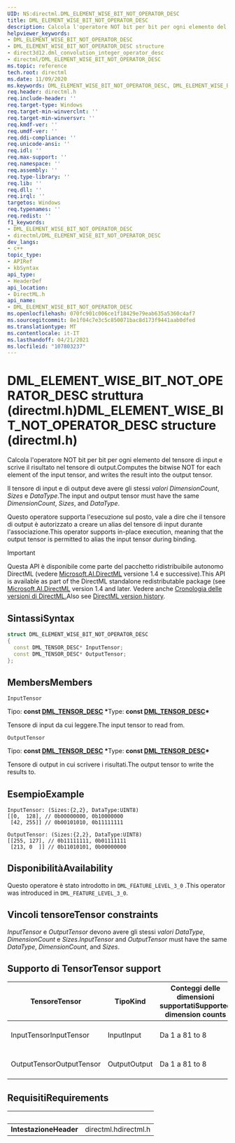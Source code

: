 ```yaml
---
UID: NS:directml.DML_ELEMENT_WISE_BIT_NOT_OPERATOR_DESC
title: DML_ELEMENT_WISE_BIT_NOT_OPERATOR_DESC
description: Calcola l'operatore NOT bit per bit per ogni elemento del tensore di input e scrive il risultato nel tensore di output.
helpviewer_keywords:
- DML_ELEMENT_WISE_BIT_NOT_OPERATOR_DESC
- DML_ELEMENT_WISE_BIT_NOT_OPERATOR_DESC structure
- direct3d12.dml_convolution_integer_operator_desc
- directml/DML_ELEMENT_WISE_BIT_NOT_OPERATOR_DESC
ms.topic: reference
tech.root: directml
ms.date: 11/09/2020
ms.keywords: DML_ELEMENT_WISE_BIT_NOT_OPERATOR_DESC, DML_ELEMENT_WISE_BIT_NOT_OPERATOR_DESC structure, direct3d12.dml_convolution_integer_operator_desc, directml/DML_ELEMENT_WISE_BIT_NOT_OPERATOR_DESC
req.header: directml.h
req.include-header: ''
req.target-type: Windows
req.target-min-winverclnt: ''
req.target-min-winversvr: ''
req.kmdf-ver: ''
req.umdf-ver: ''
req.ddi-compliance: ''
req.unicode-ansi: ''
req.idl: ''
req.max-support: ''
req.namespace: ''
req.assembly: ''
req.type-library: ''
req.lib: ''
req.dll: ''
req.irql: ''
targetos: Windows
req.typenames: ''
req.redist: ''
f1_keywords:
- DML_ELEMENT_WISE_BIT_NOT_OPERATOR_DESC
- directml/DML_ELEMENT_WISE_BIT_NOT_OPERATOR_DESC
dev_langs:
- c++
topic_type:
- APIRef
- kbSyntax
api_type:
- HeaderDef
api_location:
- DirectML.h
api_name:
- DML_ELEMENT_WISE_BIT_NOT_OPERATOR_DESC
ms.openlocfilehash: 070fc901c006ce1f18429e79eab635a5360c4af7
ms.sourcegitcommit: 8e1f04c7e3c5c850071bac8d173f9441aab0dfed
ms.translationtype: MT
ms.contentlocale: it-IT
ms.lasthandoff: 04/21/2021
ms.locfileid: "107803237"
---
```

# <a name="dml_element_wise_bit_not_operator_desc-structure-directmlh"></a><span data-ttu-id="32f35-103">DML_ELEMENT_WISE_BIT_NOT_OPERATOR_DESC struttura (directml.h)</span><span class="sxs-lookup"><span data-stu-id="32f35-103">DML_ELEMENT_WISE_BIT_NOT_OPERATOR_DESC structure (directml.h)</span></span>

<span data-ttu-id="32f35-104">Calcola l'operatore NOT bit per bit per ogni elemento del tensore di input e scrive il risultato nel tensore di output.</span><span class="sxs-lookup"><span data-stu-id="32f35-104">Computes the bitwise NOT for each element of the input tensor, and writes the result into the output tensor.</span></span>

<span data-ttu-id="32f35-105">Il tensore di input e di output deve avere gli stessi *valori DimensionCount*, *Sizes* e *DataType*.</span><span class="sxs-lookup"><span data-stu-id="32f35-105">The input and output tensor must have the same *DimensionCount*, *Sizes*, and *DataType*.</span></span>

<span data-ttu-id="32f35-106">Questo operatore supporta l'esecuzione sul posto, vale a dire che il tensore di output è autorizzato a creare un alias del tensore di input durante l'associazione.</span><span class="sxs-lookup"><span data-stu-id="32f35-106">This operator supports in-place execution, meaning that the output tensor is permitted to alias the input tensor during binding.</span></span>

> [!IMPORTANT]
> <span data-ttu-id="32f35-107">Questa API è disponibile come parte del pacchetto ridistribuibile autonomo DirectML (vedere [Microsoft.AI.DirectML](https://www.nuget.org/packages/Microsoft.AI.DirectML/) versione 1.4 e successive).</span><span class="sxs-lookup"><span data-stu-id="32f35-107">This API is available as part of the DirectML standalone redistributable package (see [Microsoft.AI.DirectML](https://www.nuget.org/packages/Microsoft.AI.DirectML/) version 1.4 and later.</span></span> <span data-ttu-id="32f35-108">Vedere anche [Cronologia delle versioni di DirectML.](../dml-version-history.md)</span><span class="sxs-lookup"><span data-stu-id="32f35-108">Also see [DirectML version history](../dml-version-history.md).</span></span>

## <a name="syntax"></a><span data-ttu-id="32f35-109">Sintassi</span><span class="sxs-lookup"><span data-stu-id="32f35-109">Syntax</span></span>

```cpp
struct DML_ELEMENT_WISE_BIT_NOT_OPERATOR_DESC
{
  const DML_TENSOR_DESC* InputTensor;
  const DML_TENSOR_DESC* OutputTensor;
};
```

## <a name="members"></a><span data-ttu-id="32f35-110">Members</span><span class="sxs-lookup"><span data-stu-id="32f35-110">Members</span></span>

`InputTensor`

<span data-ttu-id="32f35-111">Tipo: **const [DML_TENSOR_DESC](/windows/win32/api/directml/ns-directml-dml_tensor_desc) \***</span><span class="sxs-lookup"><span data-stu-id="32f35-111">Type: **const [DML_TENSOR_DESC](/windows/win32/api/directml/ns-directml-dml_tensor_desc)\***</span></span>

<span data-ttu-id="32f35-112">Tensore di input da cui leggere.</span><span class="sxs-lookup"><span data-stu-id="32f35-112">The input tensor to read from.</span></span>

`OutputTensor`

<span data-ttu-id="32f35-113">Tipo: **const [DML_TENSOR_DESC](/windows/win32/api/directml/ns-directml-dml_tensor_desc) \***</span><span class="sxs-lookup"><span data-stu-id="32f35-113">Type: **const [DML_TENSOR_DESC](/windows/win32/api/directml/ns-directml-dml_tensor_desc)\***</span></span>

<span data-ttu-id="32f35-114">Tensore di output in cui scrivere i risultati.</span><span class="sxs-lookup"><span data-stu-id="32f35-114">The output tensor to write the results to.</span></span>

## <a name="example"></a><span data-ttu-id="32f35-115">Esempio</span><span class="sxs-lookup"><span data-stu-id="32f35-115">Example</span></span>

```
InputTensor: (Sizes:{2,2}, DataType:UINT8)
[[0,  128], // 0b00000000, 0b10000000
 [42, 255]] // 0b00101010, 0b11111111

OutputTensor: (Sizes:{2,2}, DataType:UINT8)
[[255, 127], // 0b11111111, 0b01111111
 [213, 0  ]] // 0b11010101, 0b00000000
```

## <a name="availability"></a><span data-ttu-id="32f35-116">Disponibilità</span><span class="sxs-lookup"><span data-stu-id="32f35-116">Availability</span></span>
<span data-ttu-id="32f35-117">Questo operatore è stato introdotto in `DML_FEATURE_LEVEL_3_0` .</span><span class="sxs-lookup"><span data-stu-id="32f35-117">This operator was introduced in `DML_FEATURE_LEVEL_3_0`.</span></span>

## <a name="tensor-constraints"></a><span data-ttu-id="32f35-118">Vincoli tensore</span><span class="sxs-lookup"><span data-stu-id="32f35-118">Tensor constraints</span></span>
<span data-ttu-id="32f35-119">*InputTensor* e *OutputTensor* devono avere gli stessi *valori DataType*, *DimensionCount* e *Sizes*.</span><span class="sxs-lookup"><span data-stu-id="32f35-119">*InputTensor* and *OutputTensor* must have the same *DataType*, *DimensionCount*, and *Sizes*.</span></span>

## <a name="tensor-support"></a><span data-ttu-id="32f35-120">Supporto di Tensor</span><span class="sxs-lookup"><span data-stu-id="32f35-120">Tensor support</span></span>
| <span data-ttu-id="32f35-121">Tensore</span><span class="sxs-lookup"><span data-stu-id="32f35-121">Tensor</span></span> | <span data-ttu-id="32f35-122">Tipo</span><span class="sxs-lookup"><span data-stu-id="32f35-122">Kind</span></span> | <span data-ttu-id="32f35-123">Conteggi delle dimensioni supportati</span><span class="sxs-lookup"><span data-stu-id="32f35-123">Supported dimension counts</span></span> | <span data-ttu-id="32f35-124">Tipi di dati supportati</span><span class="sxs-lookup"><span data-stu-id="32f35-124">Supported data types</span></span> |
| ------ | ---- | -------------------------- | -------------------- |
| <span data-ttu-id="32f35-125">InputTensor</span><span class="sxs-lookup"><span data-stu-id="32f35-125">InputTensor</span></span> | <span data-ttu-id="32f35-126">Input</span><span class="sxs-lookup"><span data-stu-id="32f35-126">Input</span></span> | <span data-ttu-id="32f35-127">Da 1 a 8</span><span class="sxs-lookup"><span data-stu-id="32f35-127">1 to 8</span></span> | <span data-ttu-id="32f35-128">UINT32, UINT16, UINT8</span><span class="sxs-lookup"><span data-stu-id="32f35-128">UINT32, UINT16, UINT8</span></span> |
| <span data-ttu-id="32f35-129">OutputTensor</span><span class="sxs-lookup"><span data-stu-id="32f35-129">OutputTensor</span></span> | <span data-ttu-id="32f35-130">Output</span><span class="sxs-lookup"><span data-stu-id="32f35-130">Output</span></span> | <span data-ttu-id="32f35-131">Da 1 a 8</span><span class="sxs-lookup"><span data-stu-id="32f35-131">1 to 8</span></span> | <span data-ttu-id="32f35-132">UINT32, UINT16, UINT8</span><span class="sxs-lookup"><span data-stu-id="32f35-132">UINT32, UINT16, UINT8</span></span> |

## <a name="requirements"></a><span data-ttu-id="32f35-133">Requisiti</span><span class="sxs-lookup"><span data-stu-id="32f35-133">Requirements</span></span>
| &nbsp; | &nbsp; |
| ---- |:---- |
| <span data-ttu-id="32f35-134">**Intestazione**</span><span class="sxs-lookup"><span data-stu-id="32f35-134">**Header**</span></span> | <span data-ttu-id="32f35-135">directml.h</span><span class="sxs-lookup"><span data-stu-id="32f35-135">directml.h</span></span> |
